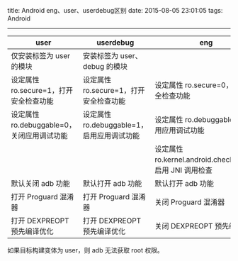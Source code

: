 title: Android eng、user、userdebug区别
date: 2015-08-05 23:01:05
tags: Android

---

| user                                       | userdebug                                  | eng                                                      |
| ------------------------------------------ | ------------------------------------------ | -------------------------------------------------------- |
| 仅安装标签为 user 的模块                   | 安装标签为 user、debug 的模块              |                                                          |
| 设定属性 ro.secure=1，打开安全检查功能     | 设定属性 ro.secure=1，打开安全检查功能     | 设定属性 ro.secure=0，关闭安全检查功能                   |
| 设定属性 ro.debuggable=0，关闭应用调试功能 | 设定属性 ro.debuggable=1，启用应用调试功能 | 设定属性 ro.debuggable=1，启用应用调试功能               |
|                                            |                                            | 设定属性 ro.kernel.android.checkjni=1，启用 JNI 调用检查 |
| 默认关闭 adb 功能                          | 默认打开 adb 功能                          | 默认打开 adb 功能                                        |
| 打开 Proguard 混淆器                       | 打开 Proguard 混淆器                       | 关闭 Proguard 混淆器                                     |
| 打开 DEXPREOPT 预先编译优化                | 打开 DEXPREOPT 预先编译优化                | 关闭 DEXPREOPT 预先编译优化                              |

如果目标构建变体为 user，则 adb 无法获取 root 权限。
